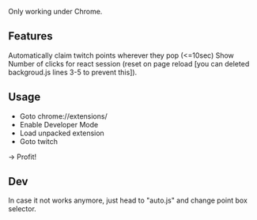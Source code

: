 Only working under Chrome.

## Features
Automatically claim twitch points wherever they pop (<=10sec)
Show Number of clicks for react session (reset on page reload [you can deleted backgroud.js lines 3-5 to prevent this]).

## Usage
- Goto chrome://extensions/   
- Enable Developer Mode
- Load unpacked extension
- Goto twitch

-> Profit!

## Dev
In case it not works anymore, just head to "auto.js" and change point box selector.
